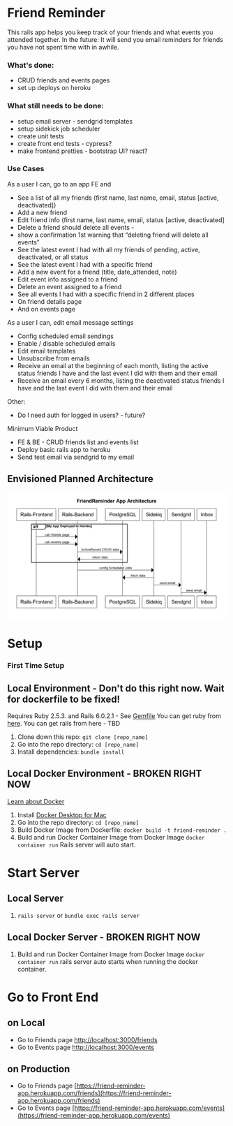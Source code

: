# Friend Reminder

This rails app helps you keep track of your friends and what events you attended together.
In the future: It will send you email reminders for friends you have not spent time with in awhile.

### What's done:
* CRUD friends and events pages
* set up deploys on heroku

### What still needs to be done:
 * setup email server - sendgrid templates
 * setup sidekick job scheduler
 * create unit tests
 * create front end tests - cypress?
 * make frontend pretties - bootstrap UI? react?
 
 
### Use Cases
As a user I can, go to an app FE and 
* See a list of all my friends (first name, last name, email, status [active, deactivated])
* Add a new friend
* Edit friend info (first name, last name, email, status [active, deactivated]
* Delete a friend should delete all events -  
* show a confirmation 1st warning that “deleting friend will delete all events”
* See the latest event I had with all my friends of pending, active, deactivated, or all status 
* See the latest event I had with a specific friend
* Add a new event for a friend (title, date_attended, note)
* Edit event info assigned to a friend
* Delete an event assigned to a friend
* See all events I had with a specific friend in 2 different places
* On friend details page
* And on events page

As a user I can, edit email message settings
* Config scheduled email sendings
* Enable / disable scheduled emails
* Edit email templates
* Unsubscribe from emails
* Receive an email at the beginning of each month, listing the active status friends I have and the last event I did with them and their email
* Receive an email every 6 months, listing the deactivated status friends I have and the last event I did with them and their email

Other:
* Do I need auth for logged in users? - future?

Minimum Viable Product
* FE & BE - CRUD friends list and events list
* Deploy basic rails app to heroku
* Send test email via sendgrid to my email


## Envisioned Planned Architecture
![](architecture.png)


# Setup
### First Time Setup
## Local Environment - Don't do this right now. Wait for dockerfile to be fixed!
Requires Ruby 2.5.3. and Rails 6.0.2.1 - See [Gemfile](https://github.com/KellyAH/friend-reminder-app/blob/master/Gemfile)
You can get ruby from [here](https://www.ruby-lang.org/en/downloads/).
You can get rails from here - TBD

1. Clone down this repo: `git clone [repo_name]`
1. Go into the repo directory: `cd [repo_name]`
1. Install dependencies: `bundle install`

## Local Docker Environment - BROKEN RIGHT NOW
[Learn about Docker](https://semaphoreci.com/community/tutorials/dockerizing-a-ruby-on-rails-application)

1. Install [Docker Desktop for Mac](https://hub.docker.com/editions/community/docker-ce-desktop-mac)
1. Go into the repo directory: `cd [repo_name]`
1. Build Docker Image from Dockerfile: `docker build -t friend-reminder .`
1. Build and run Docker Container Image from Docker Image `docker container run`
Rails server will auto start. 


# Start Server
## Local Server
1. `rails server` or `bundle exec rails server`


## Local Docker Server  - BROKEN RIGHT NOW
1. Build and run Docker Container Image from Docker Image `docker container run`
rails server auto starts when running the docker container.

# Go to Front End

## on Local
* Go to Friends page [http://localhost:3000/friends](http://localhost:3000/friends)
* Go to Events page [http://localhost:3000/events](http://localhost:3000/events)

## on Production
* Go to Friends page [https://friend-reminder-app.herokuapp.com/friends](https://friend-reminder-app.herokuapp.com/friends)
* Go to Events page [https://friend-reminder-app.herokuapp.com/events](https://friend-reminder-app.herokuapp.com/events)